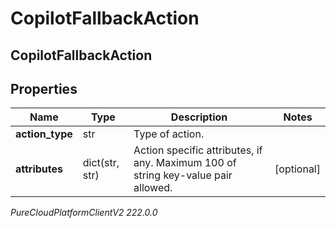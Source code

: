 # CopilotFallbackAction

## CopilotFallbackAction

## Properties

|Name | Type | Description | Notes|
|------------ | ------------- | ------------- | -------------|
| **action_type** | str | Type of action. | |
| **attributes** | dict(str, str) | Action specific attributes, if any. Maximum 100 of string key-value pair allowed. | [optional] |



_PureCloudPlatformClientV2 222.0.0_
